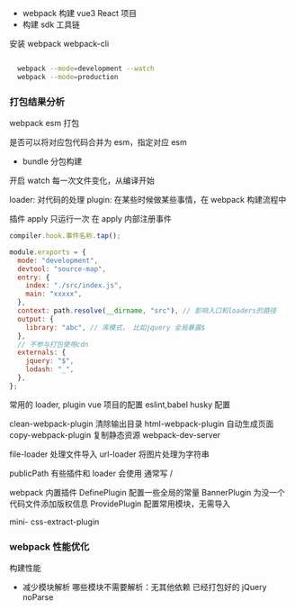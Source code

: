 - webpack 构建 vue3 React 项目
- 构建 sdk 工具链

安装 webpack webpack-cli

```bash

  webpack --mode=development --watch
  webpack --mode=production

```

### 打包结果分析

webpack esm 打包

是否可以将对应包代码合并为 esm，指定对应 esm

- bundle 分包构建

开启 watch 每一次文件变化，从编译开始

loader: 对代码的处理
plugin: 在某些时候做某些事情，在 webpack 构建流程中

插件 apply 只运行一次 在 apply 内部注册事件

```js
compiler.hook.事件名称.tap();

module.erxports = {
  mode: "development",
  devtool: "source-map",
  entry: {
    index: "./src/index.js",
    main: "xxxxx",
  },
  context: path.resolve(__dirname, "src"), // 影响入口和loaders的路径
  output: {
    library: "abc", // 库模式， 比如jquery 全局暴露$
  },
  // 不参与打包使用cdn
  externals: {
    jquery: "$",
    lodash: "_",
  },
};
```

常用的 loader, plugin
vue 项目的配置
eslint,babel husky 配置

clean-webpack-plugin 清除输出目录
html-webpack-plugin 自动生成页面
copy-webpack-plugin 复制静态资源
webpack-dev-server

file-loader 处理文件导入
url-loader 将图片处理为字符串

publicPath 有些插件和 loader 会使用 通常写 /

webpack 内置插件
DefinePlugin 配置一些全局的常量
BannerPlugin 为没一个代码文件添加版权信息
ProvidePlugin 配置常用模块，无需导入

mini- css-extract-plugin

### webpack 性能优化

构建性能

- 减少模块解析
  哪些模块不需要解析：无其他依赖 已经打包好的 jQuery noParse
